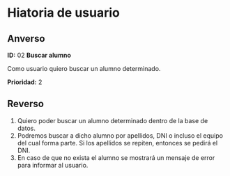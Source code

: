 # Hiatoria de usuario

## Anverso

**ID:** 02 **Buscar alumno**

Como usuario quiero buscar un alumno determinado.

**Prioridad:** 2

## Reverso

1. Quiero poder buscar un alumno determinado dentro de la base de datos.
2. Podremos buscar a dicho alumno por apellidos, DNI o incluso el equipo del cual forma parte. Si los apellidos se repiten, entonces se pedirá el DNI.
3. En caso de que no exista el alumno se mostrará un mensaje de error para informar al usuario.
